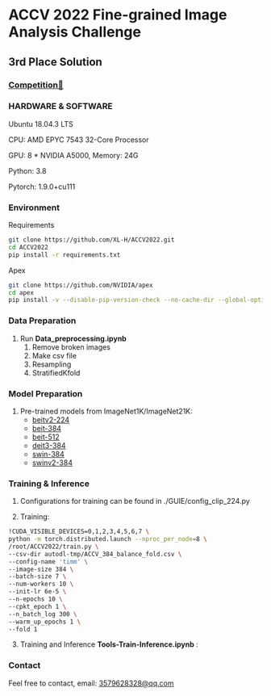 # ACCV 2022 Fine-grained Image Analysis Challenge

## 3rd Place Solution


### [Competition🔗](https://www.cvmart.net/race/10412/base)



### HARDWARE & SOFTWARE

Ubuntu 18.04.3 LTS

CPU: AMD EPYC 7543 32-Core Processor

GPU: 8 * NVIDIA A5000, Memory: 24G

Python: 3.8

Pytorch: 1.9.0+cu111

### Environment

Requirements
```bash
git clone https://github.com/XL-H/ACCV2022.git
cd ACCV2022
pip install -r requirements.txt
```
Apex
```bash
git clone https://github.com/NVIDIA/apex
cd apex
pip install -v --disable-pip-version-check --no-cache-dir --global-option="--cpp_ext" --global-option="--cuda_ext" ./
```


### Data Preparation

1. Run **Data_preprocessing.ipynb**
    1. Remove broken images
    2. Make csv file
    3. Resampling
    4. StratifiedKfold

### Model Preparation

1. Pre-trained models from ImageNet1K/ImageNet21K:
    - [beitv2-224](https://conversationhub.blob.core.windows.net/beit-share-public/beitv2/beitv2_large_patch16_224_pt1k_ft21k.pth)
    - [beit-384](https://conversationhub.blob.core.windows.net/beit-share-public/beit/beit_large_patch16_384_pt22k_ft22kto1k.pth)
    - [beit-512](https://conversationhub.blob.core.windows.net/beit-share-public/beit/beit_large_patch16_512_pt22k_ft22kto1k.pth)
    - [deit3-384](https://dl.fbaipublicfiles.com/deit/deit_3_large_384_21k.pth)
    - [swin-384](https://github.com/SwinTransformer/storage/releases/download/v1.0.0/swin_large_patch4_window12_384_22k.pth)
    - [swinv2-384](https://github.com/SwinTransformer/storage/releases/download/v2.0.0/swinv2_large_patch4_window12to24_192to384_22kto1k_ft.pth)


### Training & Inference

1. Configurations for training can be found in ./GUIE/config_clip_224.py

2. Training:
```bash
!CUDA_VISIBLE_DEVICES=0,1,2,3,4,5,6,7 \
python -m torch.distributed.launch --nproc_per_node=8 \
/root/ACCV2022/train.py \
--csv-dir autodl-tmp/ACCV_384_balance_fold.csv \
--config-name 'timm' \
--image-size 384 \
--batch-size 7 \
--num-workers 10 \
--init-lr 6e-5 \
--n-epochs 10 \
--cpkt_epoch 1 \
--n_batch_log 300 \
--warm_up_epochs 1 \
--fold 1
```

3. Training and Inference **Tools-Train-Inference.ipynb** :


### Contact

Feel free to contact, email: 3579628328@qq.com
